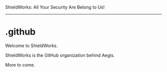 ShieldWorks: All Your Security Are Belong to Us!

----

# .github

Welcome to ShieldWorks.

ShieldWorks is the GitHub organization behind Aegis.

More to come.


